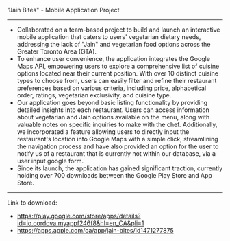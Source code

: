 "Jain Bites" - Mobile Application Project
********************************************************************************
- Collaborated on a team-based project to build and launch an interactive mobile application that caters to users' vegetarian dietary needs, addressing the lack of "Jain" and vegetarian food options across the Greater Toronto Area (GTA).
- To enhance user convenience, the application integrates the Google Maps API, empowering users to explore a comprehensive list of cuisine options located near their current position. With over 10 distinct cuisine types to choose from,       users can easily filter and refine their restaurant preferences based on various criteria, including price, alphabetical order, ratings, vegetarian exclusivity, and cuisine type.
- Our application goes beyond basic listing functionality by providing detailed insights into each restaurant. Users can access information about vegetarian and Jain options available on the menu, along with valuable notes on specific       inquiries to make with the chef. Additionally, we incorporated a feature allowing users to directly input the restaurant's location into Google Maps with a simple click, streamlining the navigation process and have also provided an       option for the user to notify us of a restaurant that is currently not within our database, via a user input google form. 
- Since its launch, the application has gained significant traction, currently holding over 700 downloads between the Google Play Store and App Store.
********************************************************************************

Link to download: 
- https://play.google.com/store/apps/details?id=io.cordova.myappf246f8&hl=en_CA&pli=1
- https://apps.apple.com/ca/app/jain-bites/id1471277875
